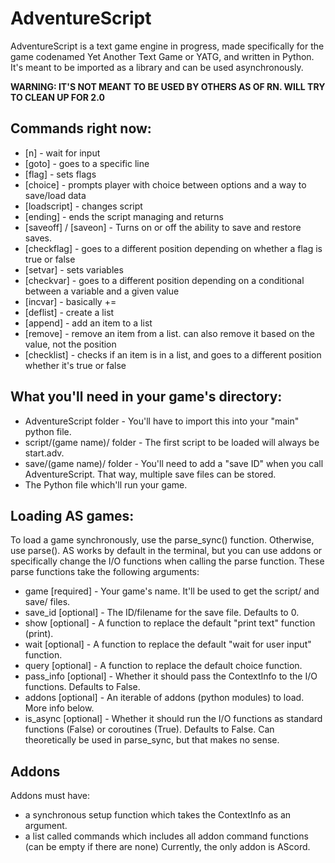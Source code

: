 # AdventureScript
AdventureScript is a text game engine in progress, made specifically for the game codenamed Yet Another Text Game or YATG, and written in Python. It's meant to be imported as a library and can be used asynchronously.

**WARNING: IT'S NOT MEANT TO BE USED BY OTHERS AS OF RN. WILL TRY TO CLEAN UP FOR 2.0**

## Commands right now:
- [n] - wait for input
- [goto] - goes to a specific line
- [flag] - sets flags
- [choice] - prompts player with choice between options and a way to save/load data
- [loadscript] - changes script
- [ending] - ends the script managing and returns
- [saveoff] / [saveon] - Turns on or off the ability to save and restore saves.
- [checkflag] - goes to a different position depending on whether a flag is true or false
- [setvar] - sets variables
- [checkvar] - goes to a different position depending on a conditional between a variable and a given value
- [incvar] - basically +=
- [deflist] - create a list
- [append] - add an item to a list
- [remove] - remove an item from a list. can also remove it based on the value, not the position
- [checklist] - checks if an item is in a list, and goes to a different position whether it's true or false

## What you'll need in your game's directory:
 - AdventureScript folder - You'll have to import this into your "main" python file.
 - script/(game name)/ folder - The first script to be loaded will always be start.adv.
 - save/(game name)/ folder - You'll need to add a "save ID" when you call AdventureScript. That way, multiple save files can be stored.
 - The Python file which'll run your game.

## Loading AS games:
To load a game synchronously, use the parse_sync() function. Otherwise, use parse().
AS works by default in the terminal, but you can use addons or specifically change the I/O functions when calling the parse function.
These parse functions take the following arguments:
 - game [required] - Your game's name. It'll be used to get the script/ and save/ files.
 - save_id [optional] - The ID/filename for the save file. Defaults to 0.
 - show [optional] - A function to replace the default "print text" function (print).
 - wait [optional] - A function to replace the default "wait for user input" function.
 - query [optional] - A function to replace the default choice function.
 - pass_info [optional] - Whether it should pass the ContextInfo to the I/O functions. Defaults to False.
 - addons [optional] - An iterable of addons (python modules) to load. More info below.
 - is_async [optional] - Whether it should run the I/O functions as standard functions (False) or coroutines (True). Defaults to False. Can theoretically be used in parse_sync, but that makes no sense.

## Addons
Addons must have:
 - a synchronous setup function which takes the ContextInfo as an argument.
 - a list called commands which includes all addon command functions (can be empty if there are none)
 Currently, the only addon is AScord.
